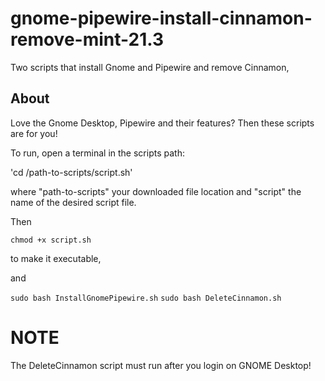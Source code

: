 # gnome-pipewire-install-cinnamon-remove-mint-21.3
Two scripts that install Gnome and Pipewire and remove Cinnamon,

## About

Love the Gnome Desktop, Pipewire and their features? Then these scripts are for you!

To run, open a terminal in the scripts path:

'cd /path-to-scripts/script.sh'

where "path-to-scripts" your downloaded file location and "script" the name of the desired script file.

Then

`chmod +x script.sh`

to make it executable,

and

`sudo bash InstallGnomePipewire.sh` 
`sudo bash DeleteCinnamon.sh`

# NOTE

The DeleteCinnamon script must run after you login on GNOME Desktop!
